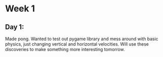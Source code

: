# Week 1

## Day 1:
Made pong.  Wanted to test out pygame library and mess around with basic physics, just changing vertical and horizontal velocities.  Will use these discoveries to make something more interesting tomorrow.
